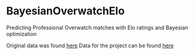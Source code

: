 # BayesianOverwatchElo
Predicting Professional Overwatch matches with Elo ratings and Bayesian optimization

Original data was found [here](www.overwatchleague.com)
Data for the project can be found [here](https://www.kaggle.com/franckjay/overwatch2018pro)
